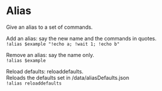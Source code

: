 # Alias
Give an alias to a set of commands.

Add an alias: say the new name and the commands in quotes.  
`!alias $example "!echo a; !wait 1; !echo b"`

Remove an alias: say the name only.  
`!alias $example`

Reload defaults: reloaddefaults.  
Reloads the defaults set in /data/aliasDefaults.json  
`!alias reloaddefaults`
